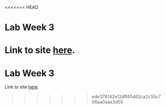 <<<<<<< HEAD
# Lab Week 3

Link to site [here](https://will-chung.github.io/Lab2/).
=======
# Lab Week 3

Link to site [here](https://will-chung.github.io/Lab2/).
>>>>>>> ede378142e12dff45d62ca2c55c706aa0aaa3d50
